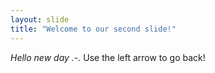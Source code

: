 ```yaml
---
layout: slide
title: "Welcome to our second slide!"
---
```

*Hello new day .-.*
Use the left arrow to go back!
